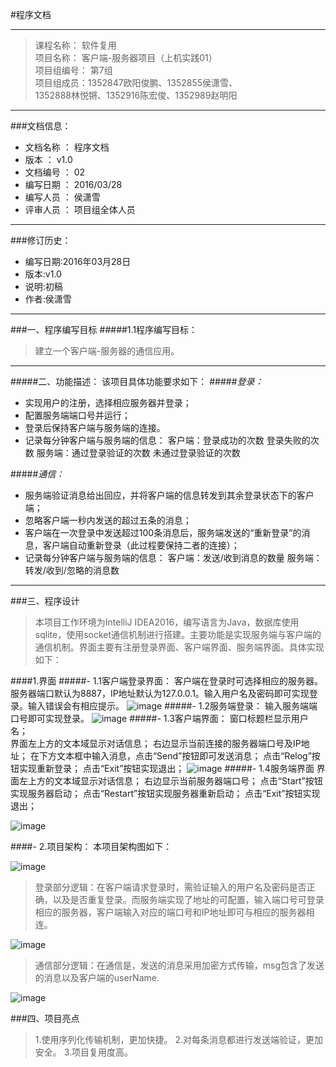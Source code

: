 #程序文档



---             



>课程名称：                软件复用                         
>项目名称：   客户端-服务器项目（上机实践01）                        
>项目组编号：                 第7组                         
>项目组成员：1352847欧阳俊鹏、1352855侯潇雪、              
>1352888林悦锵、1352916陈宏俊、1352989赵明阳                                  

----


###文档信息：
* 文档名称  ：  程序文档
* 版本 ：	v1.0
* 文档编号	： 02
* 编写日期	： 2016/03/28
* 编写人员	： 侯潇雪
* 评审人员	： 项目组全体人员

----

###修订历史：
* 编写日期:2016年03月28日
* 版本:v1.0
* 说明:初稿
* 作者:侯潇雪


----
	
###一、程序编写目标
#####1.1程序编写目标：
>建立一个客户端-服务器的通信应用。

---

#####二、功能描述：
   该项目具体功能要求如下：
#####*登录：*
 * 实现用户的注册，选择相应服务器并登录；
 * 配置服务端端口号并运行；
 * 登录后保持客户端与服务端的连接。
 * 记录每分钟客户端与服务端的信息：
      客户端：登录成功的次数
              登录失败的次数
      服务端：通过登录验证的次数
              未通过登录验证的次数

#####*通信：*
 * 服务端验证消息给出回应，并将客户端的信息转发到其余登录状态下的客户端；
 * 忽略客户端一秒内发送的超过五条的消息；
 * 客户端在一次登录中发送超过100条消息后，服务端发送的“重新登录”的消息，客户端自动重新登录（此过程要保持二者的连接）；
 * 记录每分钟客户端与服务端的信息：
      客户端：发送/收到消息的数量
      服务端：转发/收到/忽略的消息数
 
 ---
   
###三、程序设计
>本项目工作环境为IntelliJ IDEA2016，编写语言为Java，数据库使用sqlite，使用socket通信机制进行搭建。主要功能是实现服务端与客户端的通信机制。界面主要有注册登录界面、客户端界面、服务端界面。具体实现如下：

####1.界面
#####- 1.1客户端登录界面：
   客户端在登录时可选择相应的服务器。服务器端口默认为8887，IP地址默认为127.0.0.1。输入用户名及密码即可实现登录。输入错误会有相应提示。
![image](https://github.com/2016-Software-Reuse-Group-7/course-teamwork-1/tree/houxiaoxue2/src/res/1.png)
#####- 1.2服务端登录：
  输入服务端端口号即可实现登录。
![image](https://github.com/2016-Software-Reuse-Group-7/course-teamwork-1/tree/houxiaoxue2/src/res/2.png)
#####- 1.3客户端界面：
   窗口标题栏显示用户名；   
    界面左上方的文本域显示对话信息；
右边显示当前连接的服务器端口号及IP地址；
在下方文本框中输入消息，点击“Send”按钮即可发送消息；
点击“Relog”按钮实现重新登录；
点击“Exit”按钮实现退出；
![image](https://github.com/2016-Software-Reuse-Group-7/course-teamwork-1/tree/houxiaoxue2/src/res/3.png)
#####- 1.4服务端界面
界面左上方的文本域显示对话信息；
右边显示当前服务器端口号；
点击“Start”按钮实现服务器启动；
点击“Restart”按钮实现服务器重新启动；
点击“Exit”按钮实现退出；

![image](https://github.com/2016-Software-Reuse-Group-7/course-teamwork-1/tree/houxiaoxue2/src/res/4.png)


####- 2.项目架构：
本项目架构图如下：

![image](https://github.com/2016-Software-Reuse-Group-7/course-teamwork-1/tree/houxiaoxue2/src/res/arc.png)




>登录部分逻辑：在客户端请求登录时，需验证输入的用户名及密码是否正确，以及是否重复登录。而服务端实现了地址的可配置，输入端口号可登录相应的服务器，客户端输入对应的端口号和IP地址即可与相应的服务器相连。
                
![image](https://github.com/2016-Software-Reuse-Group-7/course-teamwork-1/tree/houxiaoxue2/src/res/log.png)
>通信部分逻辑：在通信是，发送的消息采用加密方式传输，msg包含了发送的消息以及客户端的userName.
 
![image](https://github.com/2016-Software-Reuse-Group-7/course-teamwork-1/tree/houxiaoxue2/src/res/comm.png)


###四、项目亮点
>1.使用序列化传输机制，更加快捷。
2.对每条消息都进行发送端验证，更加安全。
3.项目复用度高。
